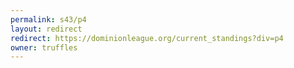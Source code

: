 ```yaml
---
permalink: s43/p4
layout: redirect
redirect: https://dominionleague.org/current_standings?div=p4
owner: truffles
---
```

